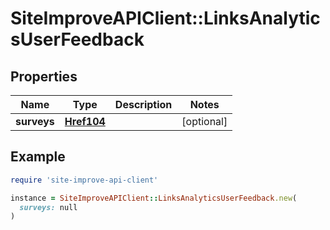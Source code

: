 # SiteImproveAPIClient::LinksAnalyticsUserFeedback

## Properties

| Name | Type | Description | Notes |
| ---- | ---- | ----------- | ----- |
| **surveys** | [**Href104**](Href104.md) |  | [optional] |

## Example

```ruby
require 'site-improve-api-client'

instance = SiteImproveAPIClient::LinksAnalyticsUserFeedback.new(
  surveys: null
)
```

